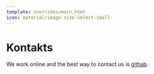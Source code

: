 ```yaml
---
template: overrides/main.html 
icon: material/image-size-select-small
---
```


# Kontakts

We work online and the best way to contact us is [githab](https://github.com/produktor).

